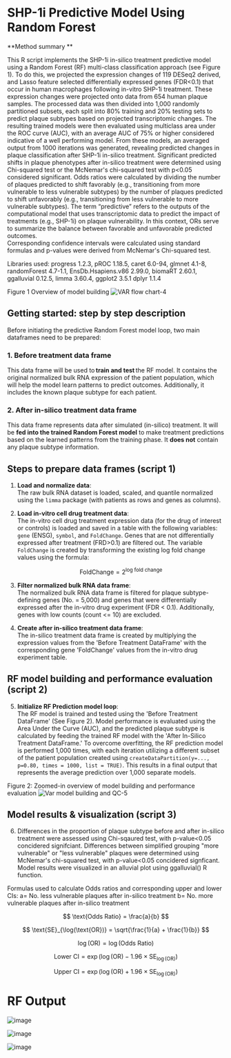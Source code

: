 # SHP-1i Predictive Model Using Random Forest
**Method summary **

This R script implements the SHP-1i in-silico treatment predictive model using a Random Forest (RF) multi-class classification approach (see Figure 1). 
To do this, we projected the expression changes of 119 DESeq2 derived, and Lasso feature selected differentially expressed genes (FDR<0.1) that occur in human macrophages following in-vitro SHP-1i treatment. These expression changes were projected onto data from 654 human plaque samples. The processed data was then divided into 1,000 randomly partitioned subsets, each split into 80% training and 20% testing sets to predict plaque subtypes based on projected transcriptomic changes. The resulting trained models were then evaluated using multiclass area under the ROC curve (AUC), with an average AUC of 75% or higher considered indicative of a well performing model. From these models, an averaged output from 1000 iterations was generated, revealing predicted changes in plaque classification after SHP-1i in-silico treatment. Significant predicted shifts in plaque phenotypes after in-silico treatment were determined using Chi-squared test or the McNemar's chi-squared test with p<0.05 considered significant. Odds ratios were calculated by dividing the number of plaques predicted to shift favorably (e.g., transitioning from more vulnerable to less vulnerable subtypes) by the number of plaques predicted to shift unfavorably (e.g., transitioning from less vulnerable to more vulnerable subtypes). The term “predictive” refers to the outputs of the computational model that uses transcriptomic data to predict the impact of treatments (e.g., SHP-1i) on plaque vulnerability. In this context, ORs serve to summarize the balance between favorable and unfavorable predicted outcomes.  
Corresponding confidence intervals were calculated using standard formulas and p-values were derived from McNemar's Chi-squared test. 

Libraries used:
progress 1.2.3,
pROC 1.18.5,
caret 6.0-94,
glmnet 4.1-8,
randomForest 4.7-1.1,
EnsDb.Hsapiens.v86 2.99.0,
biomaRT 2.60.1,
ggalluvial 0.12.5,
limma 3.60.4,
ggplot2 3.5.1
dplyr 1.1.4

Figure 1 Overview of model building 
![VAR flow chart-4](https://github.com/user-attachments/assets/0cf59108-5537-429f-95d7-3ff7deebbc78)


## Getting started: step by step description 
Before initiating the predictive Random Forest model loop, two main dataframes need to be prepared:

### 1. Before treatment data frame 
This data frame will be used to **train and test** the RF model. It contains the original normalized bulk RNA expression of the patient population, which will help the model learn patterns to predict outcomes. Additionally, it includes the known plaque subtype for each patient.

### 2. After in-silico treatment data frame
This data frame represents data after simulated (in-silico) treatment. It will be **fed into the trained Random Forest model** to make treatment predictions based on the learned patterns from the training phase. It **does not** contain any plaque subtype information.


## Steps to prepare data frames (script 1)

1. **Load and normalize data**:  
   The raw bulk RNA dataset is loaded, scaled, and quantile normalized using the `limma` package (with patients as rows and genes as columns).

2. **Load in-vitro cell drug treatment data**:  
   The in-vitro cell drug treatment expression data (for the drug of interest or controls) is loaded and saved in a table with the following variables: `gene` (ENSG), `symbol`, and `FoldChange`. Genes that are not differentially expressed after treatment (FRD>0.1) are filtered out. The variable `FoldChange` is created by transforming the existing log fold change values using the formula:
   
   $$
   \text{FoldChange} = 2^{\text{log fold change}}
   $$

3. **Filter normalized bulk RNA data frame**:  
   The normalized bulk RNA data frame is filtered for plaque subtype-defining genes (No. = 5,000) and genes that were differentially expressed after the in-vitro drug experiment (FDR < 0.1). Additionally, genes with low counts (count <= 10) are excluded.

4. **Create after in-silico treatment data frame**:  
   The in-silico treatment data frame is created by multiplying the expression values from the 'Before Treatment DataFrame' with the corresponding gene 'FoldChange' values from the in-vitro drug experiment table.

## RF model building and performance evaluation (script 2)

5. **Initialize RF Prediction model loop**:  
   The RF model is trained and tested using the 'Before Treatment DataFrame' (See Figure 2). Model performance is evaluated using the Area Under the Curve (AUC), and the predicted plaque subtype is calculated by feeding the trained RF model with the 'After In-Silico Treatment DataFrame.' To overcome overfitting, the RF prediction model is performed 1,000 times, with each iteration utilizing a different subset of the patient population created using `createDataPartition(y=..., p=0.80, times = 1000, list = TRUE)`. This results in a final output that represents the average prediction over 1,000 separate models.

Figure 2: Zoomed-in overview of model building and performance evaluation 
![Var model building and QC-5](https://github.com/user-attachments/assets/b393c3b8-ef53-4794-8484-aece84a58182)

## Model results & visualization (script 3)
6. Differences in the proportion of plaque subtype before and after in-silico treatment were assessed using Chi-sqaured test, with p-value<0.05 concidered signifciant. Differences between simplified grouping "more vulnerable" or "less vulnerable" plaques were determined using McNemar's chi-squared test, with p-value<0.05 concidered signficant. Model results were visualized in an alluvial plot using ggalluvial() R function.  

Formulas used to calculate Odds ratios and corresponding upper and lower CIs:
   a= No. less vulnerable plaques after in-silico treatment
   b= No. more vulnerable plaques  after in-silico treatment
   
   $$
   \text{Odds Ratio} = \frac{a}{b}
   $$
 
   $$
   \text{SE}_{\log(\text{OR})} = \sqrt{\frac{1}{a} + \frac{1}{b}}
   $$

   $$
   \log(\text{OR}) = \log(\text{Odds Ratio})
   $$
   
   $$
   \text{Lower CI} = \exp(\log(\text{OR}) - 1.96 \times \text{SE}_{\log(\text{OR})})
   $$
  
   $$
   \text{Upper CI} = \exp(\log(\text{OR}) + 1.96 \times \text{SE}_{\log(\text{OR})})
   $$

# RF Output

![image](https://github.com/user-attachments/assets/3faa77ec-978b-4137-af16-4f63c2fe438e)

![image](https://github.com/user-attachments/assets/c488dafd-de8f-44c5-a66e-aa2bb9656cf1)

![image](https://github.com/user-attachments/assets/ca400bd0-5556-4d4b-91dc-add4431b6359)







